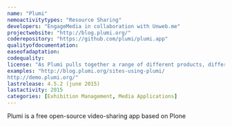 ```yaml
---
name: "Plumi"
nemoactivitytypes: "Resource Sharing"
developers: "EngageMedia in collaboration with Unweb.me"
projectwebsite: "http://blog.plumi.org/"
coderepository: "https://github.com/plumi/plumi.app"
qualityofdocumentation: 
easeofadaptation: 
codequality: 
license: "As Plumi pulls together a range of different products, different licenses apply to different elements of the software. However most are covered either by the  GNU GPL or the  Zope Public License"
examples: "http://blog.plumi.org/sites-using-plumi/
http://demo.plumi.org/"
lastrelease: 4.5.2 (june 2015)
lastactivity: 2015
categories: [Exhibition Management, Media Applications]
---
```

Plumi is a free open-source video-sharing app based on Plone
